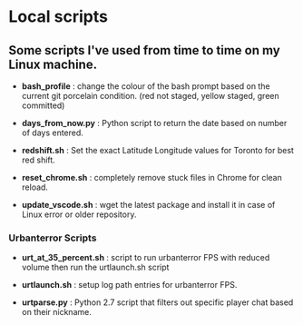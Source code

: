 # Local scripts
## Some scripts I've used from time to time on my Linux machine. 
- **bash_profile** : change the colour of the bash prompt based on the current git porcelain condition.  (red not staged, yellow staged, green committed)
 
- **days_from_now.py** : Python script to return the date based on number of days entered.  
 
- **redshift.sh** : Set the exact Latitude Longitude values for Toronto for best red shift.
 
- **reset_chrome.sh** : completely remove stuck files in Chrome for clean reload.
 
- **update_vscode.sh** : wget the latest package and install it in case of Linux error or older repository.

### Urbanterror Scripts
- **urt_at_35_percent.sh** : script to run urbanterror FPS with reduced volume then run the urtlaunch.sh script
 
- **urtlaunch.sh** : setup log path entries for urbanterror FPS.

- **urtparse.py** : Python 2.7 script that filters out specific player chat based on their nickname.
